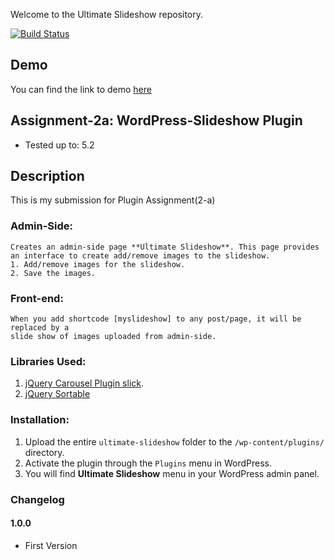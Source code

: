 Welcome to the Ultimate Slideshow repository.

[![Build Status](https://travis-ci.org/sonali11512/ultimate-slideshow.svg?branch=master)](https://travis-ci.org/sonali11512/ultimate-slideshow)

## Demo

You can find the link to demo [here](http://13.127.28.130)

##  Assignment-2a: WordPress-Slideshow Plugin 

* Tested up to: 5.2

## Description ##

This is my submission for Plugin Assignment(2-a)


###  Admin-Side:

    Creates an admin-side page **Ultimate Slideshow**. This page provides an interface to create add/remove images to the slideshow.
    1. Add/remove images for the slideshow.
    2. Save the images.

### Front-end:

    When you add shortcode [myslideshow] to any post/page, it will be replaced by a
    slide show of images uploaded from admin-side.

### Libraries Used:
1. [jQuery Carousel Plugin slick](https://www.jqueryscript.net/slider/Fully-Responsive-Flexible-jQuery-Carousel-Plugin-slick.html).
2. [jQuery Sortable](http://jqueryui.com/sortable/)

### Installation:

1. Upload the entire `ultimate-slideshow` folder to the `/wp-content/plugins/` directory.
2. Activate the plugin through the `Plugins` menu in WordPress.
3. You will find **Ultimate Slideshow** menu in your WordPress admin panel.


### Changelog

#### 1.0.0 ####
* First Version